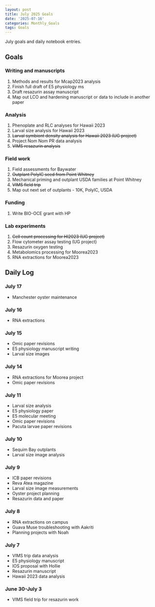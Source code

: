 ```yaml
---
layout: post
title: July 2025 Goals
date: '2025-07-16'
categories: Monthly_Goals
tags: Goals
---
```


July goals and daily notebook entries. 

## Goals  

### Writing and manuscripts 
              
1. Methods and results for Mcap2023 analysis
2. Finish full draft of E5 physiology ms  
3. Draft resazurin assay manuscript 
4. Map out LCO and hardening manuscript or data to include in another paper 

### Analysis

1. Phenoplate and RLC analyses for Hawaii 2023
2. Larval size analysis for Hawaii 2023 
3. ~~Larval symbiont density analysis for Hawaii 2023 (UG project)~~
4. Project Nom Nom PR data analysis 
5. ~~VIMS resazurin analysis~~ 

### Field work 

1. Field assessments for Baywater
2. ~~Outplant PolyIC seed from Point Whitney~~ 
3. Mechanical priming and outplant USDA families at Point Whitney 
4. ~~VIMS field trip~~ 
5. Map out next set of outplants - 10K, PolyIC, USDA

### Funding

1. Write BIO-OCE grant with HP 

### Lab experiments 

1. ~~Cell count processing for HI2023 (UG project)~~
2. Flow cytometer assay testing (UG project)
3. Resazurin oxygen testing
4. Metabolomics processing for Moorea2023 
5. RNA extractions for Moorea2023

## **Daily Log**   

### July 17

- Manchester oyster maintenance 

### July 16

- RNA extractions

### July 15

- Omic paper revisions
- E5 physiology manuscript writing 
- Larval size images 

### July 14

- RNA extractions for Moorea project
- Omic paper revisions

### July 11

- Larval size analysis 
- E5 physiology paper
- E5 molecular meeting 
- Omic paper revisions
- Pacuta larvae paper revisions

### July 10

- Sequim Bay outplants
- Larval size image analysis 

### July 9

- ICB paper revisions 
- Reva Atea magazine 
- Larval size image measurements 
- Oyster project planning
- Resazurin data and paper 

### July 8

- RNA extractions on campus 
- Guava Muse troubleshooting with Aakriti
- Planning projects with Noah 

### July 7

- VIMS trip data analysis 
- E5 physiology manuscript
- IOS proposal with Hollie 
- Resazurin manuscript
- Hawaii 2023 data analysis  
 
### June 30-July 3

- VIMS field trip for resazurin work 